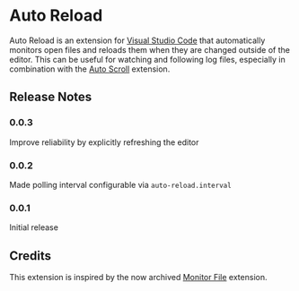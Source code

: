 # Auto Reload

Auto Reload is an extension for [Visual Studio Code](https://github.com/microsoft/vscode) that automatically monitors open files and reloads them when they are changed outside of the editor. This can be useful for watching and following log files, especially in combination with the [Auto Scroll](https://github.com/PejmanNik/vscode-autoScroll) extension.

## Release Notes

### 0.0.3

Improve reliability by explicitly refreshing the editor

### 0.0.2

Made polling interval configurable via `auto-reload.interval`

### 0.0.1

Initial release

## Credits

This extension is inspired by the now archived [Monitor File](https://github.com/rkostrzewski/vscode-monitor-file) extension.
